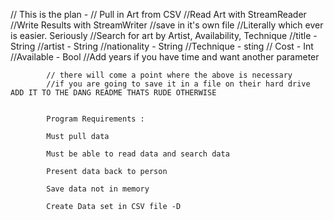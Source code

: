 ﻿// This is the plan - 
            // Pull in Art from CSV
                //Read Art with StreamReader
            //Write Results with StreamWriter
                //save in it's own file
                //Literally which ever is easier. Seriously
            //Search for art by Artist, Availability, Technique
                //title - String 
                //artist - String
                //nationality - String
                //Technique - sting
                // Cost - Int
                //Available - Bool 
                //Add years if you have time and want another parameter

            // there will come a point where the above is necessary
            //if you are going to save it in a file on their hard drive ADD IT TO THE DANG README THATS RUDE OTHERWISE


			Program Requirements : 

			Must pull data

			Must be able to read data and search data

			Present data back to person

			Save data not in memory

			Create Data set in CSV file -D